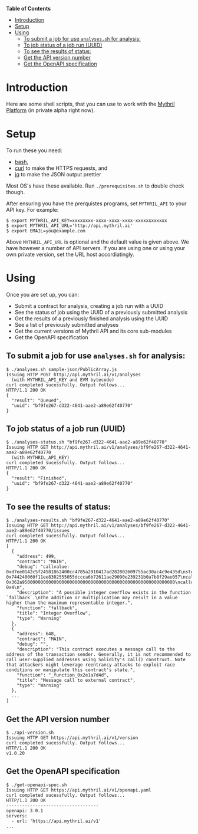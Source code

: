 <!-- markdown-toc start - Don't edit this section. Run M-x markdown-toc-refresh-toc -->
**Table of Contents**

- [Introduction](#introduction)
- [Setup](#setup)
- [Using](#using)
    - [To submit a job for use `analyses.sh` for analysis:](#to-submit-a-job-for-use-analysessh-for-analysis)
    - [To job status of a job run (UUID)](#to-job-status-of-a-job-run-uuid)
    - [To see the results of status:](#to-see-the-results-of-status)
    - [Get the API version number](#get-the-api-version-number)
    - [Get the OpenAPI specification](#get-the-openapi-specification)

<!-- markdown-toc end -->

# Introduction

Here are some shell scripts, that you can use to work with the [Mythril Platform](https://mythril.ai/) (in private alpha right now).

# Setup

To run these you need:

* [bash](https://www.gnu.org/software/bash/),
* [curl](https://curl.haxx.se/download.html) to make the HTTPS requests, and
* [jq](https://stedolan.github.io/jq/download/) to make the JSON output prettier

Most OS's have these available. Run `./prerequisites.sh` to double check though.

After ensuring you have the prerquistes programs, set `MYTHRIL_API` to
your API key. For example:

```console
$ export MYTHRIL_API_KEY=xxxxxxxx-xxxx-xxxx-xxxx-xxxxxxxxxxxx
$ export MYTHRIL_API_URL='http://api.mythril.ai'
$ export EMAIL=you@example.com
```

Above `MYTHRIL_API_URL` is optional and the default value is given above.
We have however a number of API servers. If you are using one or using
your own private version, set the URL host accordiatingly.

# Using

Once you are set up, you can:

* Submit a contract for analysis, creating a job run with a UUID
* See the status of job using the UUID of a previously submitted analysis
* Get the results of a previously finished analysis using the UUID
* See a list of previously submitted analyses
* Get the current versions of Mythril API and its core sub-modules
* Get the OpenAPI specification

To submit a job for use `analyses.sh` for analysis:
---------------------------------------------------------------

```console
$ ./analyses.sh sample-json/PublicArray.js
Issuing HTTP POST http://api.mythril.ai/v1/analyses
  (with MYTHRIL_API_KEY and EVM bytecode)
curl completed sucessfully. Output follows...
HTTP/1.1 200 OK
{
  "result": "Queued",
  "uuid": "bf9fe267-d322-4641-aae2-a89e62f40770"
}
```

## To job status of a job run (UUID)


```console
$ ./analyses-status.sh "bf9fe267-d322-4641-aae2-a89e62f40770"
Issuing HTTP GET http://api.mythril.ai/v1/analyses/bf9fe267-d322-4641-aae2-a89e62f40770
  (with MYTHRIL_API_KEY)
curl completed sucessfully. Output follows...
HTTP/1.1 200 OK
{
  "result": "Finished",
  "uuid": "bf9fe267-d322-4641-aae2-a89e62f40770"
}
```

## To see the results of status:

```console
$ ./analyses-results.sh "bf9fe267-d322-4641-aae2-a89e62f40770"
Issuing HTTP GET http://api.mythril.ai/v1/analyses/bf9fe267-d322-4641-aae2-a89e62f40770/issues
curl completed sucessfully. Output follows...
HTTP/1.1 200 OK
[
  {
    "address": 499,
    "contract": "MAIN",
    "debug": "callvalue: 0xd7ee0142c5f24581862400cc4785a2910417ad282802609755ac30ac4c9e435d\nstorage_keccac_1461501637330902918203684832716283019655932542975_&\n1461501637330902918203684832716283019655932542975_&\n1461501637330902918203684832716283019655932542975_&\ncalldata_MAIN[4]: 0x744240060f11ee8302555055dccca6b72611ae29090e239231b0a7b8f29ae057\ncalldata_MAIN[0]: 0x362a9500000000000000000000000000000000000000000000000000000000\ncalldatasize_MAIN: 0x4\n",
    "description": "A possible integer overflow exists in the function `fallback`.\nThe addition or multiplication may result in a value higher than the maximum representable integer.",
    "function": "fallback",
    "title": "Integer Overflow",
    "type": "Warning"
  },
  {
    "address": 648,
    "contract": "MAIN",
    "debug": "",
    "description": "This contract executes a message call to the address of the transaction sender. Generally, it is not recommended to call user-supplied addresses using Solidity's call() construct. Note that attackers might leverage reentrancy attacks to exploit race conditions or manipulate this contract's state.",
    "function": "_function_0x2e1a7d4d",
    "title": "Message call to external contract",
    "type": "Warning"
  },
  ...
]
```

## Get the API version number

```console
$ ./api-version.sh
Issuing HTTP GET https://api.mythril.ai/v1/version
curl completed sucessfully. Output follows...
HTTP/1.1 200 OK
v1.0.20
```

## Get the OpenAPI specification

```console
$ ./get-openapi-spec.sh
Issuing HTTP GET https://api.mythril.ai/v1/openapi.yaml
curl completed sucessfully. Output follows...
HTTP/1.1 200 OK
-----------------------------------
openapi: 3.0.1
servers:
  - url: 'https://api.mythril.ai/v1'
...
```

